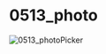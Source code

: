 # 0513_photo

![0513_photoPicker](https://user-images.githubusercontent.com/73145656/118086010-44119480-b3fe-11eb-89e3-b955f2c9b705.gif)
